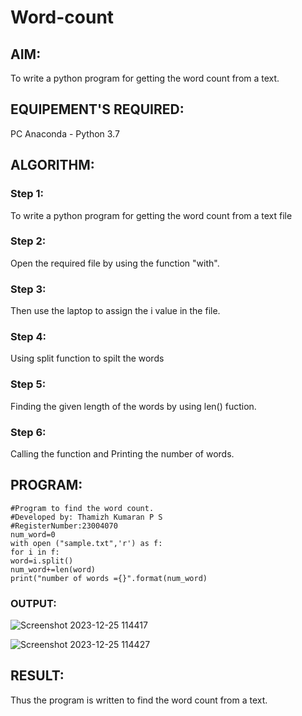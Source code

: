 # Word-count
## AIM:
To write a python program for getting the word count from a text.
## EQUIPEMENT'S REQUIRED: 
PC
Anaconda - Python 3.7
## ALGORITHM: 
### Step 1:
To write a python program for getting the word count from a text file
### Step 2: 
Open the required file by using the function "with". 
### Step 3: 
Then use the laptop to assign the i value in the file.
### Step 4:  
Using split function to spilt the words
### Step 5: 
Finding the given length of the words by using len() fuction.
### Step 6: 
Calling the function and Printing the number of words.
## PROGRAM:
```
#Program to find the word count.
#Developed by: Thamizh Kumaran P S
#RegisterNumber:23004070
num_word=0
with open ("sample.txt",'r') as f:
for i in f:
word=i.split()
num_word+=len(word)
print("number of words ={}".format(num_word)
```
### OUTPUT:
![Screenshot 2023-12-25 114417](https://github.com/23004426/Word-count/assets/144979327/cb28f3fb-a248-4d06-9ecf-7687ca6429a8)

![Screenshot 2023-12-25 114427](https://github.com/23004426/Word-count/assets/144979327/b5f78b21-b86c-4069-914f-1a4f63ae54d4)




## RESULT:
Thus the program is written to find the word count from a text.
